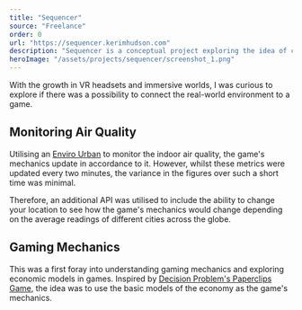 ```yaml
---
title: "Sequencer"
source: "Freelance"
order: 0
url: "https://sequencer.kerimhudson.com"
description: "Sequencer is a conceptual project exploring the idea of connecting the real-living world with the mechanics of a game. Utilising an air quality monitor, the game mechanics become more and more difficult, the worse the air quality is."
heroImage: "/assets/projects/sequencer/screenshot_1.png"
---
```


With the growth in VR headsets and immersive worlds, I was curious to explore if there was a possibility to connect the real-world environment to a game.

## Monitoring Air Quality

Utilising an [Enviro Urban](https://shop.pimoroni.com/products/enviro-urban?variant=40056508219475) to monitor the indoor air quality, the game's mechanics update in accordance to it. However, whilst these metrics were updated every two minutes, the variance in the figures over such a short time was minimal.

Therefore, an additional API was utilised to include the ability to change your location to see how the game's mechanics would change depending on the average readings of different cities across the globe.

## Gaming Mechanics

This was a first foray into understanding gaming mechanics and exploring economic models in games. Inspired by [Decision Problem's Paperclips Game](https://www.decisionproblem.com/paperclips/index2.html), the idea was to use the basic models of the economy as the game's mechanics.
